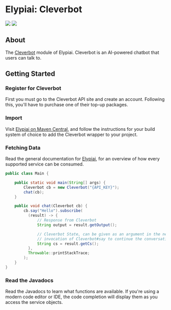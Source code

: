 # Elypiai: Cleverbot

[![](https://img.shields.io/maven-central/v/fun.falco.elypiai/cleverbot)](https://search.maven.org/artifact/fun.falco.elypiai/cleverbot) [![](https://gitlab.com/SethFalco/elypiai/badges/main/pipeline.svg)](https://gitlab.com/SethFalco/elypiai)

## About

The [Cleverbot](https://www.cleverbot.com/api/) module of Elypiai. Cleverbot is an AI-powered chatbot that users can talk to.

## Getting Started

### Register for Cleverbot

First you must go to the Cleverbot API site and create an account. Following this, you'll have to purchase one of their top-up packages.

### Import

Visit [Elypiai on Maven Central](https://search.maven.org/artifact/fun.falco.elypiai/cleverbot), and follow the instructions for your build system of choice to add the Cleverbot wrapper to your project.


### Fetching Data

Read the general documentation for [Elypiai](../README.md), for an overview of how every supported service can be consumed.

```java
public class Main {

    public static void main(String[] args) {
        Cleverbot cb = new Cleverbot("{API_KEY}");
        chat(cb);
    }

    public void chat(Cleverbot cb) {
        cb.say("Hello").subscribe(
          (result) -> {
              // Response from Cleverbot
              String output = result.getOutput();

              // Cleverbot State, can be given as an argument in the next
              // invocation of Cleverbot#say to continue the conversation.
              String cs = result.getCs();
          },
          Throwable::printStackTrace;
        );
    }
}
```

### Read the Javadocs

Read the Javadocs to learn what functions are available. If you're using a modern code editor or IDE, the code completion will display them as you access the service objects.
